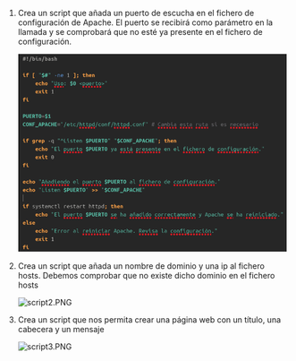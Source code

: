 1. Crea un script que añada un puerto de escucha en el fichero de configuración de Apache. El puerto se recibirá como parámetro en la llamada y se comprobará que no esté ya presente en el fichero de configuración.

     ![Texto alternativo](Imagenes/Script1.PNG)

2. Crea un script que añada un nombre de dominio y una ip al fichero hosts. Debemos comprobar que no existe dicho dominio en el fichero hosts
   
   ![script2.PNG](script2.PNG)

3. Crea un script que nos permita crear una página web con un título, una cabecera y un mensaje

     ![script3.PNG](script3.PNG)

